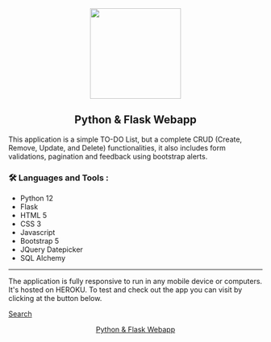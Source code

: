 
<div id="header" align="center">
  <img src="https://media.giphy.com/media/M9gbBd9nbDrOTu1Mqx/giphy.gif" width="180"/>
  
  <h2>Python & Flask Webapp</h2>
</div>

<div>
  <span>
    This application is a simple TO-DO List, but a complete CRUD (Create, Remove, Update, and Delete)       functionalities, it also includes form validations, pagination and feedback using bootstrap alerts.
  </span>

  ### :hammer_and_wrench: Languages and Tools :
  <ul>
    <li>Python 12</li>
    <li>Flask</li>
    <li>HTML 5</li>
    <li>CSS 3</li>
    <li>Javascript</li>
    <li>Bootstrap 5</li>
    <li>JQuery Datepicker</li>
    <li>SQL Alchemy</li>
  </ul>
  <hr />

  <span>
    The application is fully responsive to run in any mobile device or computers. It's hosted on        HEROKU. 
    To test and check out the app you can visit by clicking at the button below. 
  </span>
</div>

<a href="#" class="button icon search">Search</a>
<div align="center">
    <a href="(https://webapp-python-flask-12860fd62137.herokuapp.com/)" class="button">
      Python & Flask Webapp
    </a>
</div>

